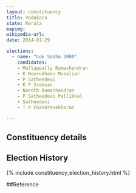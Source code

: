 ```yaml
---
layout: constituency
title: Vadakara
state: Kerala
mapimg: 
wikipedia-url: 
date: 2014-01-29

elections: 
  - name: "Lok Sabha 2009"
    candidates: 
    - Mullappally Ramachandran 
    - K Noorudheen Musaliar 
    - P Satheedevi 
    - K P Sreesan 
    - Naroth Ramachandran 
    - P Satheedevi Pallikkal 
    - Satheedevi 
    - T P Chandrasekharan 

---
```

## Constituency details


## Election History
{% include constituency_election_history.html %}

##Reference
